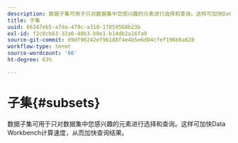 ```yaml
---
description: 数据子集可用于只对数据集中您感兴趣的元素进行选择和查询。这样可加快Data Workbench计算速度，从而加快查询结果。
title: 子集
uuid: 66347eb5-a7da-479c-a318-1f859568b23b
exl-id: f2c0cb63-32a6-40b3-b8e1-b14db2a16fa9
source-git-commit: d9df90242ef96188f4e4b5e6d04cfef196b0a628
workflow-type: tm+mt
source-wordcount: '66'
ht-degree: 63%

---
```


# 子集{#subsets}

数据子集可用于只对数据集中您感兴趣的元素进行选择和查询。这样可加快Data Workbench计算速度，从而加快查询结果。
